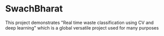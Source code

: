 # SwachBharat
This project demonstrates "Real time waste classification using CV and deep learning" which is a global versatile project used for many purposes 
